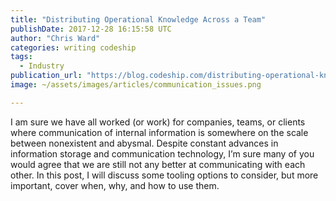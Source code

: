 ```yaml
---
title: "Distributing Operational Knowledge Across a Team"
publishDate: 2017-12-28 16:15:58 UTC
author: "Chris Ward"
categories: writing codeship
tags:
  - Industry
publication_url: "https://blog.codeship.com/distributing-operational-knowledge-across-a-team/"
image: ~/assets/images/articles/communication_issues.png

---
```

I am sure we have all worked (or work) for companies, teams, or clients where communication of internal information is somewhere on the scale between nonexistent and abysmal. Despite constant advances in information storage and communication technology, I’m sure many of you would agree that we are still not any better at communicating with each other. In this post, I will discuss some tooling options to consider, but more important, cover when, why, and how to use them.

